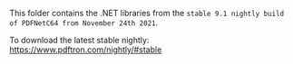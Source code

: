 This folder contains the .NET libraries from the `stable 9.1 nightly build of PDFNetC64 from November 24th 2021`.

To download the latest stable nightly: https://www.pdftron.com/nightly/#stable